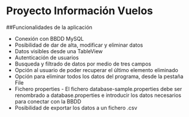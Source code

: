# Proyecto Información Vuelos

##Funcionalidades de la aplicación
- Conexión con BBDD MySQL
- Posibilidad de dar de alta, modificar y eliminar datos
- Datos visibles desde una TableView
- Autenticación de usuarios
- Busqueda y filtrado de datos por medio de tres campos
- Opción al usuario de poder recuperar el último elemento eliminado
- Opción para eliminar todos los datos del programa, desde la pestaña File
- Fichero properties - El fichero database-sample.properties debe ser renombrado a database.properties e introducir los datos necesarios para conectar con la BBDD
- Posibilidad de exportar los datos a un fichero .csv
